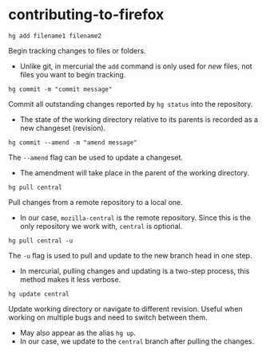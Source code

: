 # contributing-to-firefox

`hg add filename1 filename2`

Begin tracking changes to files or folders.
* Unlike git, in mercurial the `add` command is only used for *new* files, not files you want to begin tracking.

`hg commit -m "commit message"`

Commit all outstanding changes reported by `hg status` into the repository.
* The state of the working directory relative to its parents is recorded as a new changeset (revision).

`hg commit --amend -m "amend message"`

The `--amend` flag can be used to update a changeset.
* The amendment will take place in the parent of the working directory.

`hg pull central`

Pull changes from a remote repository to a local one.
* In our case, `mozilla-central` is the remote repository. Since this is the only repository we work with, `central` is optional.

`hg pull central -u` 

The `-u` flag is used to pull and update to the new branch head in one step.
* In mercurial, pulling changes and updating is a two-step process, this method makes it less verbose.

`hg update central`

Update working directory or navigate to different revision. Useful when working on multiple bugs and need to switch between them.
* May also appear as the alias `hg up`. 
* In our case, we update to the `central` branch after pulling the changes.
